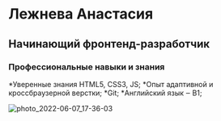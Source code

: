 # Лежнева Анастасия
## Начинающий фронтенд-разработчик
### Профессиональные навыки и знания
*Уверенные знания HTML5, CSS3, JS;
*Опыт адаптивной и кроссбраузерной верстки;
*Git;
*Английский язык ‒ B1;

![photo_2022-06-07_17-36-03](https://user-images.githubusercontent.com/94104725/172381189-512f91bd-e195-4fd3-9f89-28deb3d619af.jpg)
